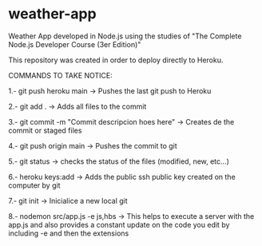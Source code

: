 # weather-app
Weather App developed in Node.js using the studies of "The Complete Node.js Developer Course (3er Edition)"

This repository was created in order to deploy directly to Heroku.

COMMANDS TO TAKE NOTICE:

1.- git push heroku main -> Pushes the last git push to Heroku

2.- git add . -> Adds all files to the commit

3.- git commit -m "Commit descripcion hoes here" -> Creates de the commit or staged files

4.- git push origin main -> Pushes the commit to git

5.- git status -> checks the status of the files (modified, new, etc...)

6.- heroku keys:add -> Adds the public ssh public key created on the computer by git

7.- git init -> Inicialice a new local git

8.- nodemon src/app.js -e js,hbs -> This helps to execute a server with the app.js and also provides a constant update on the code you edit by including -e and then the extensions
